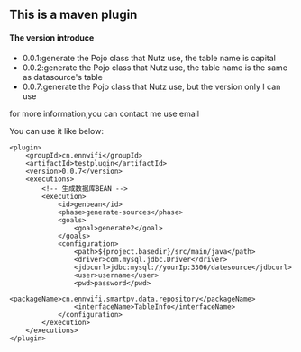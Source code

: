 ## This is a maven plugin

#### The version introduce

- 0.0.1:generate the Pojo class that Nutz use, the table name is capital
- 0.0.2:generate the Pojo class that Nutz use, the table name is the same as datasource's table
- 0.0.7:generate the Pojo class that Nutz use, but the version only I can use

for more information,you can contact me use email

You can use it like below:

	<plugin>
		<groupId>cn.ennwifi</groupId>
		<artifactId>testplugin</artifactId>
		<version>0.0.7</version>
		<executions>
			<!-- 生成数据库BEAN -->
			<execution>
				<id>genbean</id>
				<phase>generate-sources</phase>
				<goals>
					<goal>generate2</goal>
				</goals>
				<configuration>
					<path>${project.basedir}/src/main/java</path>
					<driver>com.mysql.jdbc.Driver</driver>
					<jdbcurl>jdbc:mysql://yourIp:3306/datesource</jdbcurl>
					<user>username</user>
					<pwd>password</pwd>
					<packageName>cn.ennwifi.smartpv.data.repository</packageName>
					<interfaceName>TableInfo</interfaceName>
				</configuration>
			</execution>
		</executions>
	</plugin>